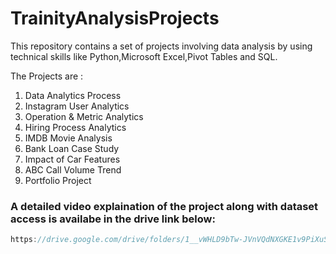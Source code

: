 # TrainityAnalysisProjects
This repository contains a set of projects involving data analysis by using technical skills like Python,Microsoft Excel,Pivot Tables and SQL.

The Projects are :
1. Data Analytics Process
2. Instagram User Analytics
3. Operation & Metric Analytics
4. Hiring Process Analytics
5. IMDB Movie Analysis
6. Bank Loan Case Study
7. Impact of Car Features
8. ABC Call Volume Trend
9. Portfolio Project



### A detailed video explaination of the project along with dataset access is availabe in the drive link below:

```javascript
https://drive.google.com/drive/folders/1__vWHLD9bTw-JVnVQdNXGKE1v9PiXuSM?usp=sharing

```




